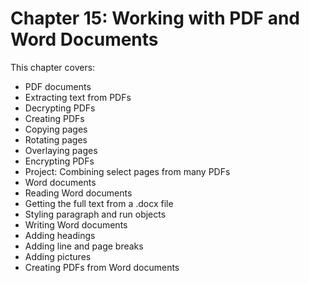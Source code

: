 # Chapter 15: Working with PDF and Word Documents

This chapter covers:
- PDF documents
- Extracting text from PDFs
- Decrypting PDFs
- Creating PDFs
- Copying pages
- Rotating pages
- Overlaying pages
- Encrypting PDFs
- Project: Combining select pages from many PDFs
- Word documents
- Reading Word documents
- Getting the full text from a .docx file
- Styling paragraph and run objects
- Writing Word documents
- Adding headings
- Adding line and page breaks
- Adding pictures
- Creating PDFs from Word documents